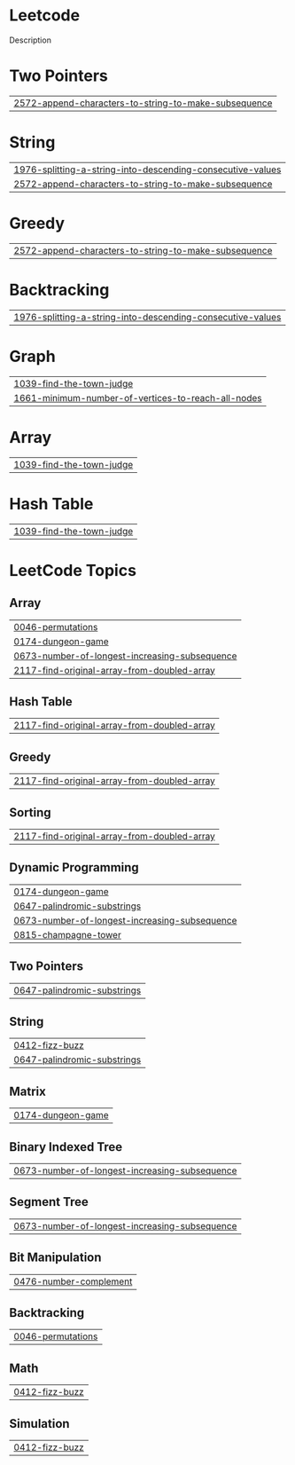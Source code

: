 # Leetcode
Description


# Two Pointers
|  |
| ------- |
| [2572-append-characters-to-string-to-make-subsequence](https://github.com/ben-on/competitive-programming/tree/master/2572-append-characters-to-string-to-make-subsequence) |
# String
|  |
| ------- |
| [1976-splitting-a-string-into-descending-consecutive-values](https://github.com/ben-on/competitive-programming/tree/master/1976-splitting-a-string-into-descending-consecutive-values) |
| [2572-append-characters-to-string-to-make-subsequence](https://github.com/ben-on/competitive-programming/tree/master/2572-append-characters-to-string-to-make-subsequence) |
# Greedy
|  |
| ------- |
| [2572-append-characters-to-string-to-make-subsequence](https://github.com/ben-on/competitive-programming/tree/master/2572-append-characters-to-string-to-make-subsequence) |
# Backtracking
|  |
| ------- |
| [1976-splitting-a-string-into-descending-consecutive-values](https://github.com/ben-on/competitive-programming/tree/master/1976-splitting-a-string-into-descending-consecutive-values) |
# Graph
|  |
| ------- |
| [1039-find-the-town-judge](https://github.com/ben-on/competitive-programming/tree/master/1039-find-the-town-judge) |
| [1661-minimum-number-of-vertices-to-reach-all-nodes](https://github.com/ben-on/competitive-programming/tree/master/1661-minimum-number-of-vertices-to-reach-all-nodes) |
# Array
|  |
| ------- |
| [1039-find-the-town-judge](https://github.com/ben-on/competitive-programming/tree/master/1039-find-the-town-judge) |
# Hash Table
|  |
| ------- |
| [1039-find-the-town-judge](https://github.com/ben-on/competitive-programming/tree/master/1039-find-the-town-judge) |
<!---LeetCode Topics Start-->
# LeetCode Topics
## Array
|  |
| ------- |
| [0046-permutations](https://github.com/ben-on/competitive-programming/tree/master/0046-permutations) |
| [0174-dungeon-game](https://github.com/ben-on/competitive-programming/tree/master/0174-dungeon-game) |
| [0673-number-of-longest-increasing-subsequence](https://github.com/ben-on/competitive-programming/tree/master/0673-number-of-longest-increasing-subsequence) |
| [2117-find-original-array-from-doubled-array](https://github.com/ben-on/competitive-programming/tree/master/2117-find-original-array-from-doubled-array) |
## Hash Table
|  |
| ------- |
| [2117-find-original-array-from-doubled-array](https://github.com/ben-on/competitive-programming/tree/master/2117-find-original-array-from-doubled-array) |
## Greedy
|  |
| ------- |
| [2117-find-original-array-from-doubled-array](https://github.com/ben-on/competitive-programming/tree/master/2117-find-original-array-from-doubled-array) |
## Sorting
|  |
| ------- |
| [2117-find-original-array-from-doubled-array](https://github.com/ben-on/competitive-programming/tree/master/2117-find-original-array-from-doubled-array) |
## Dynamic Programming
|  |
| ------- |
| [0174-dungeon-game](https://github.com/ben-on/competitive-programming/tree/master/0174-dungeon-game) |
| [0647-palindromic-substrings](https://github.com/ben-on/competitive-programming/tree/master/0647-palindromic-substrings) |
| [0673-number-of-longest-increasing-subsequence](https://github.com/ben-on/competitive-programming/tree/master/0673-number-of-longest-increasing-subsequence) |
| [0815-champagne-tower](https://github.com/ben-on/competitive-programming/tree/master/0815-champagne-tower) |
## Two Pointers
|  |
| ------- |
| [0647-palindromic-substrings](https://github.com/ben-on/competitive-programming/tree/master/0647-palindromic-substrings) |
## String
|  |
| ------- |
| [0412-fizz-buzz](https://github.com/ben-on/competitive-programming/tree/master/0412-fizz-buzz) |
| [0647-palindromic-substrings](https://github.com/ben-on/competitive-programming/tree/master/0647-palindromic-substrings) |
## Matrix
|  |
| ------- |
| [0174-dungeon-game](https://github.com/ben-on/competitive-programming/tree/master/0174-dungeon-game) |
## Binary Indexed Tree
|  |
| ------- |
| [0673-number-of-longest-increasing-subsequence](https://github.com/ben-on/competitive-programming/tree/master/0673-number-of-longest-increasing-subsequence) |
## Segment Tree
|  |
| ------- |
| [0673-number-of-longest-increasing-subsequence](https://github.com/ben-on/competitive-programming/tree/master/0673-number-of-longest-increasing-subsequence) |
## Bit Manipulation
|  |
| ------- |
| [0476-number-complement](https://github.com/ben-on/competitive-programming/tree/master/0476-number-complement) |
## Backtracking
|  |
| ------- |
| [0046-permutations](https://github.com/ben-on/competitive-programming/tree/master/0046-permutations) |
## Math
|  |
| ------- |
| [0412-fizz-buzz](https://github.com/ben-on/competitive-programming/tree/master/0412-fizz-buzz) |
## Simulation
|  |
| ------- |
| [0412-fizz-buzz](https://github.com/ben-on/competitive-programming/tree/master/0412-fizz-buzz) |
<!---LeetCode Topics End-->